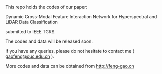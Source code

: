 This repo holds the codes of our paper:

Dynamic Cross-Modal Feature Interaction Network for Hyperspectral and LiDAR Data Classification

submitted to IEEE TGRS.

The codes and data will be released soon.

If you have any queries, please do not hesitate to contact me ( gaofeng@ouc.edu.cn ).

More codes and data can be obtained from http://feng-gao.cn


